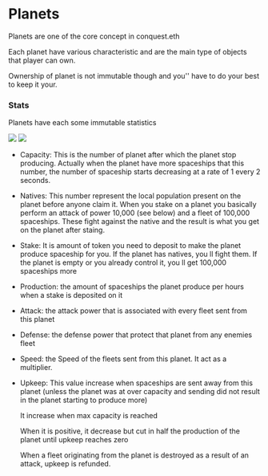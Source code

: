 # Planets

Planets are one of the core concept in conquest.eth

Each planet have various characteristic and are the main type of objects that player can own.

Ownership of planet is not immutable though and you'' have to do your best to keep it your.

### Stats

Planets have each some  immutable statistics&#x20;

![](../.gitbook/assets/2022-03-22\_215x371.png) ![](../.gitbook/assets/2022-03-22\_226x365.png)

* Capacity: This is the number of planet after which the planet stop producing. Actually when the planet have more spaceships that this number, the number of spaceship starts decreasing at a rate of  1 every 2 seconds.
* Natives: This number represent the local population present on the planet before anyone claim it. When you stake on a planet you basically perform an attack of power 10,000 (see below) and a fleet of 100,000 spaceships. These fight against the native and the result is what you get on the planet after staing.
* Stake: It is amount of token you need to deposit to make the planet produce spaceship for you. If the planet has natives, you ll fight them. If the planet is empty or you already control it, you ll get 100,000 spaceships more
* Production: the amount of spaceships the planet produce per hours when a stake is deposited on it
* Attack: the attack power that is associated with every fleet sent from this planet
* Defense: the defense power that protect that planet from any enemies fleet
* Speed: the Speed of the fleets sent from this planet. It act as a multiplier.&#x20;
*   Upkeep: This value increase when spaceships are sent away from this planet (unless the planet was at over capacity and sending did not result in the planet starting to produce more)

    It increase when max capacity is reached

    When it is positive, it decrease but cut in half the production of the planet until upkeep reaches zero

    When a fleet originating from the planet is destroyed as a result of an attack, upkeep is refunded.&#x20;





